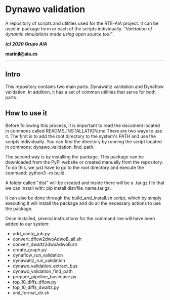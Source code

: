 
Dynawo validation
=================

A repository of scripts and utilities used for the RTE-AIA project. It can be used in package form or each of the scripts individually.
*"Validation of dynamic simulations made using open source tool"*.

***(c) 2020 Grupo AIA***

**marinjl@aia.es**


-------------------------------------------------------------------------------


## Intro

This repository contains two main parts. Dynawaltz validation and Dynaflow validation. In addition, it has a set of common utilities that serve for both parts.

## How to use it

Before following this process, it is important to read the document located in commons called README_INSTALLATION.md
There are two ways to use it. The first is to add the root directory to the system's PATH and use the scripts individually. You can find the directory by running the script located in commons: dynawo_validation_find_path.

The second way is by installing the package. This package can be downloaded from the PyPi website or created manually from the repository. To do this, we just have to go to the root directory and execute the command: python3 -m build.

A folder called "dist" will be created and inside there will be a .tar.gz file that we can install with: pip install dist/file_name.tar.gz.

It can also be done through the build_and_install.sh script, which by simply executing it will install the package and do all the necessary actions to use the package. 

Once installed, several instructions for the command line will have been added to our system:
- add_contg_job.py
- convert_dflow2dwoAdwoB_all.sh
- convert_dwaltz2dwoAdwoB.sh
- create_graph.py
- dynaflow_run_validation
- dynawaltz_run_validation
- dynawo_validation_extract_bus
- dynawo_validation_find_path
- prepare_pipeline_basecase.py
- top_10_diffs_dflow.py
- top_10_diffs_dwaltz.py
- xml_format_dir.sh
